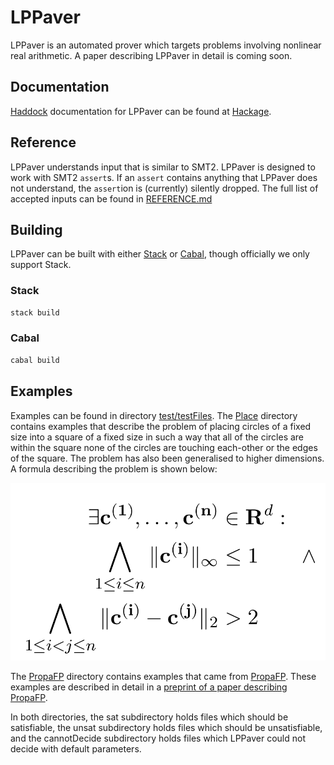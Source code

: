# LPPaver

LPPaver is an automated prover which targets problems involving nonlinear real arithmetic.
A paper describing LPPaver in detail is coming soon.

## Documentation

[Haddock](https://haskell-haddock.readthedocs.io/en/latest/) documentation for LPPaver can be found at [Hackage](https://hackage.haskell.org/package/LPPaver).

## Reference

LPPaver understands input that is similar to SMT2.
LPPaver is designed to work with SMT2 `assert`s.
If an `assert` contains anything that LPPaver does not understand, the `assert`ion is (currently) silently dropped.
The full list of accepted inputs can be found in [REFERENCE.md](REFERENCE.md)

## Building

LPPaver can be built with either [Stack](https://docs.haskellstack.org/en/stable/) or [Cabal](https://www.haskell.org/cabal/), though officially we only support Stack.

### Stack

```sh
stack build
```

### Cabal

```sh
cabal build
```

## Examples

Examples can be found in directory [test/testFiles](test/testFiles).
The [Place](test/testFiles/Place) directory contains examples that describe the problem of placing circles of a fixed size into a square of a fixed size in such a way that all of the circles are within the square none of the circles are touching each-other or the edges of the square.
The problem has also been generalised to higher dimensions.
A formula describing the problem is shown below:

![Formula describing the Place benchmarks](images/PlaceInstancesFormula.png)

The [PropaFP](test/testFiles/PropaFP) directory contains examples that came from [PropaFP](https://github.com/rasheedja/PropaFP/).
These examples are described in detail in a [preprint of a paper describing PropaFP](https://arxiv.org/abs/2207.00921).

In both directories, the sat subdirectory holds files which should be satisfiable, the unsat subdirectory holds files which should be unsatisfiable, and the cannotDecide subdirectory holds files which LPPaver could not decide with default parameters.
